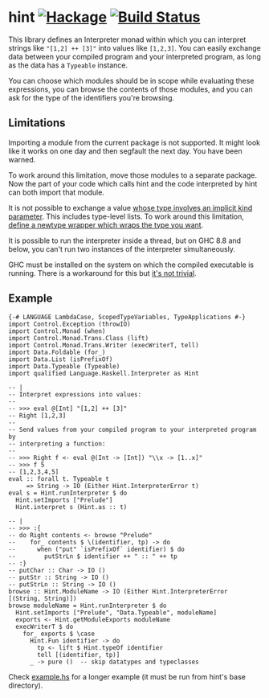 # hint [![Hackage](https://img.shields.io/hackage/v/hint.svg)](https://hackage.haskell.org/package/hint) [![Build Status](https://github.com/haskell-hint/hint/workflows/CI/badge.svg)](https://github.com/haskell-hint/hint/actions)

This library defines an Interpreter monad within which you can interpret
strings like `"[1,2] ++ [3]"` into values like `[1,2,3]`. You can easily
exchange data between your compiled program and your interpreted program, as
long as the data has a `Typeable` instance.

You can choose which modules should be in scope while evaluating these
expressions, you can browse the contents of those modules, and you can ask for
the type of the identifiers you're browsing.

## Limitations

Importing a module from the current package is not supported. It might look
like it works on one day and then segfault the next day. You have been warned.

To work around this limitation, move those modules to a separate package. Now
the part of your code which calls hint and the code interpreted by hint can
both import that module.

It is not possible to exchange a value [whose type involves an implicit kind
parameter](https://github.com/haskell-hint/hint/issues/159#issuecomment-1575629607).
This includes type-level lists. To work around this limitation, [define a
newtype wrapper which wraps the type you
want](https://github.com/haskell-hint/hint/issues/159#issuecomment-1575640606).

It is possible to run the interpreter inside a thread, but on GHC 8.8 and
below, you can't run two instances of the interpreter simultaneously.

GHC must be installed on the system on which the compiled executable is
running. There is a workaround for this but [it's not trivial](https://github.com/haskell-hint/hint/issues/80#issuecomment-963109968).

## Example

    {-# LANGUAGE LambdaCase, ScopedTypeVariables, TypeApplications #-}
    import Control.Exception (throwIO)
    import Control.Monad (when)
    import Control.Monad.Trans.Class (lift)
    import Control.Monad.Trans.Writer (execWriterT, tell)
    import Data.Foldable (for_)
    import Data.List (isPrefixOf)
    import Data.Typeable (Typeable)
    import qualified Language.Haskell.Interpreter as Hint

    -- |
    -- Interpret expressions into values:
    --
    -- >>> eval @[Int] "[1,2] ++ [3]"
    -- Right [1,2,3]
    -- 
    -- Send values from your compiled program to your interpreted program by
    -- interpreting a function:
    --
    -- >>> Right f <- eval @(Int -> [Int]) "\\x -> [1..x]"
    -- >>> f 5
    -- [1,2,3,4,5]
    eval :: forall t. Typeable t
         => String -> IO (Either Hint.InterpreterError t)
    eval s = Hint.runInterpreter $ do
      Hint.setImports ["Prelude"]
      Hint.interpret s (Hint.as :: t)

    -- |
    -- >>> :{
    -- do Right contents <- browse "Prelude"
    --    for_ contents $ \(identifier, tp) -> do
    --      when ("put" `isPrefixOf` identifier) $ do
    --        putStrLn $ identifier ++ " :: " ++ tp
    -- :}
    -- putChar :: Char -> IO ()
    -- putStr :: String -> IO ()
    -- putStrLn :: String -> IO ()
    browse :: Hint.ModuleName -> IO (Either Hint.InterpreterError [(String, String)])
    browse moduleName = Hint.runInterpreter $ do
      Hint.setImports ["Prelude", "Data.Typeable", moduleName]
      exports <- Hint.getModuleExports moduleName
      execWriterT $ do
        for_ exports $ \case
          Hint.Fun identifier -> do
            tp <- lift $ Hint.typeOf identifier
            tell [(identifier, tp)]
          _ -> pure ()  -- skip datatypes and typeclasses

Check [example.hs](examples/example.hs) for a longer example (it must be run
from hint's base directory).
